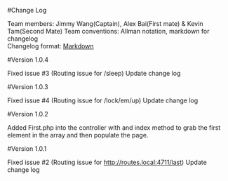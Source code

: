 #Change Log

Team members:   Jimmy Wang(Captain), Alex Bai(First mate) & Kevin Tam(Second Mate)
Team conventions: Allman notation, markdown for changelog  
Changelog format: [Markdown](https://github.com/adam-p/markdown-here/wiki/Markdown-Cheatsheet) 

#Version 1.0.4

Fixed issue #3 (Routing issue for /sleep)
Update change log

#Version 1.0.3

Fixed issue #4 (Routing issue for /lock/em/up)
Update change log

#Version 1.0.2

Added First.php into the controller with and index method to grab the first element in the array 
and then populate the page.

#Version 1.0.1

Fixed issue #2 (Routing issue for http://routes.local:4711/last)
Update change log
